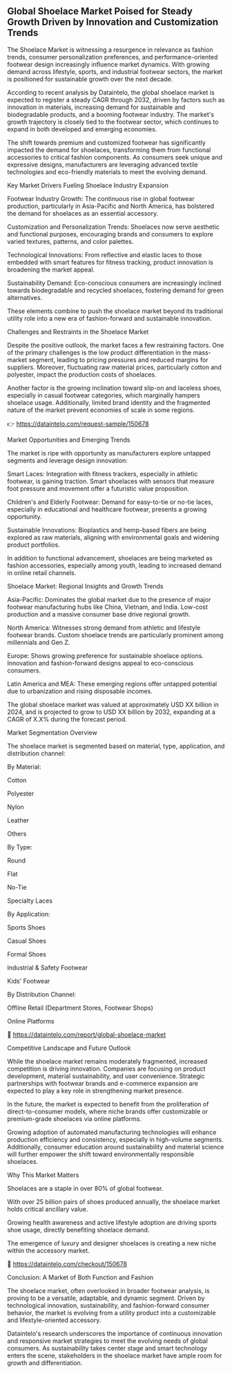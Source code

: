 ## Global Shoelace Market Poised for Steady Growth Driven by Innovation and Customization Trends

The Shoelace Market is witnessing a resurgence in relevance as fashion trends, consumer personalization preferences, and performance-oriented footwear design increasingly influence market dynamics. With growing demand across lifestyle, sports, and industrial footwear sectors, the market is positioned for sustainable growth over the next decade.

According to recent analysis by Dataintelo, the global shoelace market is expected to register a steady CAGR through 2032, driven by factors such as innovation in materials, increasing demand for sustainable and biodegradable products, and a booming footwear industry. The market's growth trajectory is closely tied to the footwear sector, which continues to expand in both developed and emerging economies.

The shift towards premium and customized footwear has significantly impacted the demand for shoelaces, transforming them from functional accessories to critical fashion components. As consumers seek unique and expressive designs, manufacturers are leveraging advanced textile technologies and eco-friendly materials to meet the evolving demand.

Key Market Drivers Fueling Shoelace Industry Expansion

Footwear Industry Growth: The continuous rise in global footwear production, particularly in Asia-Pacific and North America, has bolstered the demand for shoelaces as an essential accessory.

Customization and Personalization Trends: Shoelaces now serve aesthetic and functional purposes, encouraging brands and consumers to explore varied textures, patterns, and color palettes.

Technological Innovations: From reflective and elastic laces to those embedded with smart features for fitness tracking, product innovation is broadening the market appeal.

Sustainability Demand: Eco-conscious consumers are increasingly inclined towards biodegradable and recycled shoelaces, fostering demand for green alternatives.

These elements combine to push the shoelace market beyond its traditional utility role into a new era of fashion-forward and sustainable innovation.

Challenges and Restraints in the Shoelace Market

Despite the positive outlook, the market faces a few restraining factors. One of the primary challenges is the low product differentiation in the mass-market segment, leading to pricing pressures and reduced margins for suppliers. Moreover, fluctuating raw material prices, particularly cotton and polyester, impact the production costs of shoelaces.

Another factor is the growing inclination toward slip-on and laceless shoes, especially in casual footwear categories, which marginally hampers shoelace usage. Additionally, limited brand identity and the fragmented nature of the market prevent economies of scale in some regions.

👉 https://dataintelo.com/request-sample/150678

Market Opportunities and Emerging Trends

The market is ripe with opportunity as manufacturers explore untapped segments and leverage design innovation:

Smart Laces: Integration with fitness trackers, especially in athletic footwear, is gaining traction. Smart shoelaces with sensors that measure foot pressure and movement offer a futuristic value proposition.

Children's and Elderly Footwear: Demand for easy-to-tie or no-tie laces, especially in educational and healthcare footwear, presents a growing opportunity.

Sustainable Innovations: Bioplastics and hemp-based fibers are being explored as raw materials, aligning with environmental goals and widening product portfolios.

In addition to functional advancement, shoelaces are being marketed as fashion accessories, especially among youth, leading to increased demand in online retail channels.

Shoelace Market: Regional Insights and Growth Trends

Asia-Pacific: Dominates the global market due to the presence of major footwear manufacturing hubs like China, Vietnam, and India. Low-cost production and a massive consumer base drive regional growth.

North America: Witnesses strong demand from athletic and lifestyle footwear brands. Custom shoelace trends are particularly prominent among millennials and Gen Z.

Europe: Shows growing preference for sustainable shoelace options. Innovation and fashion-forward designs appeal to eco-conscious consumers.

Latin America and MEA: These emerging regions offer untapped potential due to urbanization and rising disposable incomes.

The global shoelace market was valued at approximately USD XX billion in 2024, and is projected to grow to USD XX billion by 2032, expanding at a CAGR of X.X% during the forecast period.

Market Segmentation Overview

The shoelace market is segmented based on material, type, application, and distribution channel:

By Material:

Cotton

Polyester

Nylon

Leather

Others

By Type:

Round

Flat

No-Tie

Specialty Laces

By Application:

Sports Shoes

Casual Shoes

Formal Shoes

Industrial & Safety Footwear

Kids' Footwear

By Distribution Channel:

Offline Retail (Department Stores, Footwear Shops)

Online Platforms

📌 https://dataintelo.com/report/global-shoelace-market

Competitive Landscape and Future Outlook

While the shoelace market remains moderately fragmented, increased competition is driving innovation. Companies are focusing on product development, material sustainability, and user convenience. Strategic partnerships with footwear brands and e-commerce expansion are expected to play a key role in strengthening market presence.

In the future, the market is expected to benefit from the proliferation of direct-to-consumer models, where niche brands offer customizable or premium-grade shoelaces via online platforms.

Growing adoption of automated manufacturing technologies will enhance production efficiency and consistency, especially in high-volume segments. Additionally, consumer education around sustainability and material science will further empower the shift toward environmentally responsible shoelaces.

Why This Market Matters

Shoelaces are a staple in over 80% of global footwear.

With over 25 billion pairs of shoes produced annually, the shoelace market holds critical ancillary value.

Growing health awareness and active lifestyle adoption are driving sports shoe usage, directly benefiting shoelace demand.

The emergence of luxury and designer shoelaces is creating a new niche within the accessory market.

🛒 https://dataintelo.com/checkout/150678

Conclusion: A Market of Both Function and Fashion

The shoelace market, often overlooked in broader footwear analysis, is proving to be a versatile, adaptable, and dynamic segment. Driven by technological innovation, sustainability, and fashion-forward consumer behavior, the market is evolving from a utility product into a customizable and lifestyle-oriented accessory.

Dataintelo's research underscores the importance of continuous innovation and responsive market strategies to meet the evolving needs of global consumers. As sustainability takes center stage and smart technology enters the scene, stakeholders in the shoelace market have ample room for growth and differentiation.

